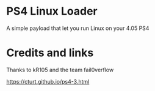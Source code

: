 # PS4 Linux Loader
A simple payload that let you run Linux on your 4.05 PS4

# Credits and links
Thanks to kR105 and the team fail0verflow

https://cturt.github.io/ps4-3.html
